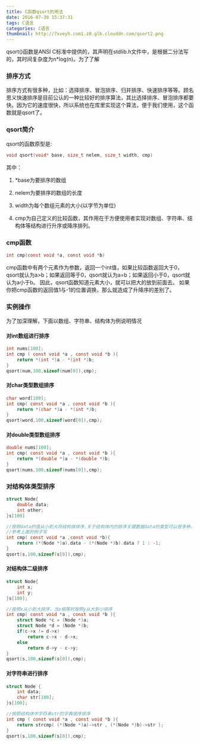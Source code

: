 ```yaml
---
title: C函数qsort的用法
date: 2016-07-30 15:37:31
tags: C语言
categories: C语言
thumbnail: http://7xveyh.com1.z0.glb.clouddn.com/qsort2.png
---
```

qsort()函数是ANSI C标准中提供的，其声明在stdlib.h文件中，是根据二分法写的，其时间复杂度为n*log(n)。<!--more-->为了了解
### 排序方式
排序方式有很多种，比如：选择排序、冒泡排序、归并排序、快速排序等等。顾名思义快速排序是目前公认的一种比较好的排序算法，其比选择排序、冒泡排序都要快。因为它的速度很快，所以系统也在库里实现这个算法，便于我们使用，这个函数就是qsort了。
### qsort简介
qsort的函数原型是:
```c
void qsort(void* base, size_t nelem, size_t width, cmp)
```
其中：

1. *base为要排序的数组

2. nelem为要排序的数组的长度

3. width为每个数组元素的大小(以字节为单位)

4. cmp为自己定义的比较函数，其作用在于方便使用者实现对数组、字符串、结构体等结构进行升序或降序排列。


### cmp函数
```c
int cmp(const void *a, const void *b)
```
cmp函数中有两个元素作为参数，返回一个int值，如果比较函数返回大于0，qsort就认为a>b；如果返回等于0，qsort就认为a=b；如果返回小于0，qsort就认为a小于b。
因此，qsort函数知道元素大小，就可以把大的放到前面去。
如果你把cmp函数的返回值1与-1的位置调换，那么就造成了升降序的差别了。
### 实例操作
为了加深理解，下面以数组、字符串、结构体为例说明情况
#### 对int数组进行排序
```c
int nums[100];
int cmp ( const void *a , const void *b ){ 
	return *(int *)a - *(int *)b; 
}
qsort(num,100,sizeof(num[0]),cmp);
```
#### 对char类型数组排序
```c
char word[100];
int cmp( const void *a , const void *b ){ 
	return *(char *)a - *(int *)b;
}
qsort(word,100,sizeof(word[0]),cmp);
```
#### 对double类型数组排序
```c
double nums[100];
int cmp( const void *a , const void *b ){ 
	return *(double *)a - *(double *)b;
}
qsort(nums,100,sizeof(nums[0]),cmp);
```
### 对结构体类型排序
```c
struct Node{ 
	double data; 
	int other; 
}s[100]

//按照data的值从小到大将结构体排序,关于结构体内的排序关键数据data的类型可以很多种，
//参考上面的例子写
int cmp( const void *a ,const void *b){ 
	return (*(Node *)a).data - (*(Node *)b).data ? 1 : -1; 
}
qsort(s,100,sizeof(s[0]),cmp);
```
#### 对结构体二级排序
```c
struct Node{ 
	int x; 
	int y; 
}s[100];

//按照x从小到大排序，当x相等时按照y从大到小排序
int cmp( const void *a , const void *b ){
	struct Node *c = (Node *)a; 
	struct Node *d = (Node *)b;
	if(c->x != d->x)
		return c->x - d->x;
	else
		return d->y - c->y;
}
qsort(s,100,sizeof(s[0]),cmp);
```
#### 对字符串进行排序
```c
struct Node { 
	int data; 
	char str[100]; 
}s[100];

//按照结构体中字符串str的字典顺序排序
int cmp ( const void *a , const void *b ){
	return strcmp( (*(Node *)a)->str , (*(Node *)b)->str );
}
qsort(s,100,sizeof(s[0]),cmp);
```